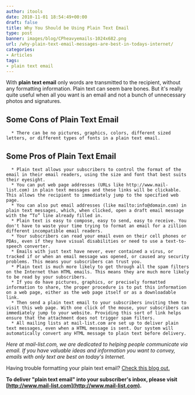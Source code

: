 ```yaml
---
author: itools
date: 2010-11-01 18:54:49+00:00
draft: false
title: Why You Should be Using Plain Text Email
type: post
banner: images/blog/CPheavyemails-1024x682.png
url: /why-plain-text-email-messages-are-best-in-todays-internet/
categories:
- Articles
tags:
- plain text email
---
```


With **plain text email** only words are transmitted to the recipient, without any formatting information. Plain text can seem bare bones. But it's really quite useful when all you want is an email and not a bunch of unnecessary photos and signatures.


## Some Cons of Plain Text Email





 	  * There can be no pictures, graphics, colors, different sized letters, or different types of fonts in a plain text email.



## Some Pros of Plain Text Email





 	  * Plain text allows your subscribers to control the format of the email in their email readers, using the size and font that best suits their eyesight.
 	  * You can put web page addresses (URLs like http://www.mail-list.com) in plain text messages and these links will be clickable. This allows the recipient to immediately jump to the specified web page.
 	  * You can also put email addresses (like mailto:info@domain.com) in plain text messages, which, when clicked, open a draft email message with the “To” line already filled in.
 	  * Plain text is easy to compose, easy to send, easy to receive. You don't have to waste your time trying to format an email for a zillion different incompatible email readers.
 	  * Your subscribers can read your email even on their cell phones or PDAs, even if they have visual disabilities or need to use a text-to-speech converter.
 	  * Emails with just text have never, ever contained a virus, or tracked if or when an email message was opened, or caused any security problems. This means your subscribers can trust you.
 	  * Plain text is much more likely to get through all the spam filters on the Internet than HTML emails. This means they are much more likely to be read by your subscribers.
 	  * If you do have pictures, graphics, or precisely formatted information to share, the proper procedure is to put this information on a web page, either as the web page itself or as a downloadable link.
 	  * Then send a plain text email to your subscribers inviting them to visit this web page. With one click of the mouse, your subscribers can immediately jump to your website. Providing this sort of link helps ensure that the attachment does not trigger spam filters.
 	  * All mailing lists at mail-list.com are set up to deliver plain text messages, even when a HTML message is sent. Our system will automatically convert any HTML message to plain text before delivery.

_Here at mail-list.com, we are dedicated to helping people communicate via email. If you have valuable ideas and information you want to convey, emails with only text are best on today's Internet._

Having trouble formatting your plain text email? [Check this blog out.](https://www.mail-list.com/formatting-plain-text-email/)

**To deliver "plain text email" into your subscriber's inbox, please visit [http://www.mail-list.com](http://www.mail-list.com).**
